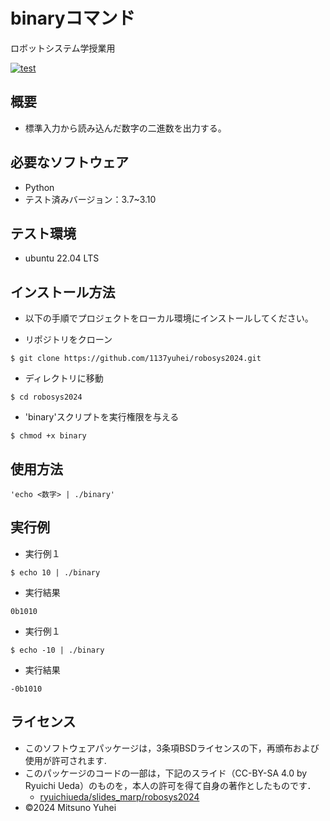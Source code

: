 # binaryコマンド
ロボットシステム学授業用

[![test](https://github.com/1137yuhei/robosys2024/actions/workflows/test.yml/badge.svg)](https://github.com/1137yuhei/robosys2024/actions/workflows/test.yml)

## 概要

- 標準入力から読み込んだ数字の二進数を出力する。


## 必要なソフトウェア

- Python
- テスト済みバージョン：3.7~3.10

## テスト環境

- ubuntu 22.04 LTS


## インストール方法

- 以下の手順でプロジェクトをローカル環境にインストールしてください。

- リポジトリをクローン
```
$ git clone https://github.com/1137yuhei/robosys2024.git
```
- ディレクトリに移動
```
$ cd robosys2024
```
- 'binary'スクリプトを実行権限を与える
```
$ chmod +x binary
```
## 使用方法
```
'echo <数字> | ./binary'
```
## 実行例

- 実行例１
```
$ echo 10 | ./binary
```
- 実行結果
```
0b1010
```
- 実行例１
```
$ echo -10 | ./binary
```
- 実行結果
```
-0b1010
```

## ライセンス
- このソフトウェアパッケージは，3条項BSDライセンスの下，再頒布および使用が許可されます.
- このパッケージのコードの一部は，下記のスライド（CC-BY-SA 4.0 by Ryuichi Ueda）のものを，本人の許可を得て自身の著作としたものです．
    - [ryuichiueda/slides_marp/robosys2024](https://github.com/ryuichiueda/slides_marp/tree/master/robosys2024)
- ©2024 Mitsuno Yuhei

